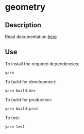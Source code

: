 # geometry

## Description

Read documentation [here](https://youwol.github.io/geometry/dist/docs)

## Use

To install the required dependencies:

```shell
yarn
```

To build for development:

```shell
yarn build:dev
```

To build for production:

```shell
yarn build:prod
```

To test:

```shell
yarn test
```
